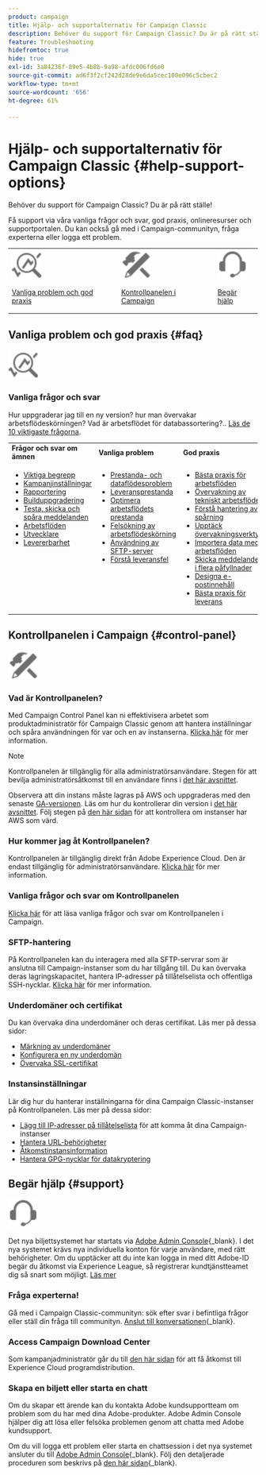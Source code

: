 ```yaml
---
product: campaign
title: Hjälp- och supportalternativ för Campaign Classic
description: Behöver du support för Campaign Classic? Du är på rätt ställe!
feature: Troubleshooting
hidefromtoc: true
hide: true
exl-id: 3a84236f-89e5-4b8b-9a98-afdc006fd6e0
source-git-commit: ad6f3f2cf242d28de9e6da5cec100e096c5cbec2
workflow-type: tm+mt
source-wordcount: '656'
ht-degree: 61%

---
```


# Hjälp- och supportalternativ för Campaign Classic {#help-support-options}

Behöver du support för Campaign Classic? Du är på rätt ställe!

Få support via våra vanliga frågor och svar, god praxis, onlineresurser och supportportalen. Du kan också gå med i Campaign-communityn, fråga experterna eller logga ett problem.

<table>
    <tr>
        <td><img src="platform/using/assets/do-not-localize/icon-faq.svg" width="60px"><p><a href="#faq">Vanliga problem och god praxis</a></p></td>
        <td><img src="platform/using/assets/do-not-localize/icon-control-panel.svg" width="60px"><p><a href="#control-panel">Kontrollpanelen i Campaign</a></p></td>
        <td><img src="platform/using/assets/do-not-localize/icon-support.svg" width="60px"><p><a href="#support">Begär hjälp</a></p></td>
    </tr>
</table>

## Vanliga problem och god praxis {#faq}

<img src="platform/using/assets/do-not-localize/icon-faq.svg" width="60px">

### Vanliga frågor och svar

Hur uppgraderar jag till en ny version? hur man övervakar arbetsflödeskörningen? Vad är arbetsflödet för databassortering?.. [Läs de 10 viktigaste frågorna](platform/using/common-questions.md).

<table>
    <tr><td><strong>Frågor och svar om ämnen</strong></td><td><strong>Vanliga problem</strong></td><td><strong>God praxis</strong></td><td><strong>Instruktioner</strong></td></tr>
    <tr>
    <td valign="top">
        <ul>
        <li><a href="platform/using/faq-key-concepts.md">Viktiga begrepp</a></li>
        <li><a href="platform/using/faq-campaign-config.md">Kampanjinställningar</a></li>
        <li><a href="platform/using/faq-reporting.md">Rapportering</a></li>
        <li><a href="platform/using/faq-build-upgrade.md">Builduppgradering</a></li>
        <li><a href="platform/using/faq-messages.md">Testa, skicka och spåra meddelanden</a></li>
        <li><a href="platform/using/faq-workflows.md">Arbetsflöden</a></li>
        <li><a href="platform/using/faq-developers.md">Utvecklare</a></li>
        <li><a href="delivery/using/monitoring-deliverability.md">Levererbarhet</a></li>
        </ul>
    </td>
    <td valign="top">
        <ul>
        <li><a href="production/using/performance-and-throughput-issues.md">Prestanda- och dataflödesproblem</a></li>
        <li><a href="delivery/using/delivery-performances.md">Leveransprestanda</a></li>
        <li><a href="https://experienceleague.adobe.com/docs/campaign/automation/workflows/introduction/workflow-best-practices.html?lang=sv-SE" target="_blank">Optimera arbetsflödets prestanda</a></li>
        <li><a href="workflow/using/monitoring-workflow-execution.md">Felsökning av arbetsflödeskörning</a></li>
        <li><a href="platform/using/sftp-server-usage.md">Användning av SFTP-server</a></li>
        <li><a href="delivery/using/understanding-delivery-failures.md">Förstå leveransfel</a></li>
        </ul>
    </td>
   <td valign="top">
        <ul>
        <li><a href="https://experienceleague.adobe.com/docs/campaign/automation/workflows/introduction/workflow-best-practices.html?lang=sv-SE" target="_blank">Bästa praxis för arbetsflöden</a></li>
        <li><a href="workflow/using/monitoring-technical-workflows.md">Övervakning av tekniskt arbetsflöde</a></li>
        <li><a href="delivery/using/about-message-tracking.md">Förstå hantering av spårning</a></li>
        <li><a href="production/using/monitoring-guidelines.md">Upptäck övervakningsverktyg</a></li>
        <li><a href="platform/using/import-export-workflows.md">Importera data med arbetsflöden</a></li>
        <li><a href="delivery/using/steps-sending-the-delivery.md">Skicka meddelanden i flera påfyllnader</a></li>
        <li><a href="delivery/using/defining-the-email-content.md">Designa e-postinnehåll</a></li>
        <li><a href="https://experienceleague.adobe.com/docs/campaign/campaign-v8/send/delivery-best-practices.html?lang=sv-SE" target="_blank">Bästa praxis för leverans</a></li>
        </ul>
    </td>
    <td valign="top">
        <ul>
        <li><a href="production/using/build-upgrade.md">Uppgradera till den senaste versionen</a></li>
        <li><a href="platform/using/faq-build-upgrade.md">Vanliga frågor och svar om builduppgradering</a></li>
        <li><a href="delivery/using/about-delivery-monitoring.md">Övervaka en leverans</a></li>
        <li><a href="delivery/using/understanding-quarantine-management.md">Förstå karantänhantering</a></li>
        <li><a href="installation/using/get-started-security-privacy.md">Checklista för säkerhet och sekretess</a></li>
        <li><a href="platform/using/privacy-management.md">Sekretess- och medgivandehantering</a></li>
        <li><a href="platform/using/about-queries-in-campaign.md">Utforma en fråga</a></li>
        <li><a href="workflow/using/querying-recipient-table.md">Exempel på frågor</a></li>
        <li><a href="workflow/using/building-a-workflow.md">Bygg ett arbetsflöde</a></li>
        </ul>
    </td>
    </tr>
</table>

## Kontrollpanelen i Campaign {#control-panel}

<img src="platform/using/assets/do-not-localize/icon-control-panel.svg" width="60px">

### Vad är Kontrollpanelen?

Med Campaign Control Panel kan ni effektivisera arbetet som produktadministratör för Campaign Classic genom att hantera inställningar och spåra användningen för var och en av instanserna.
[Klicka här](https://experienceleague.adobe.com/docs/control-panel/using/discover-control-panel/key-features.html?lang=sv) för mer information.

>[!NOTE]
>
>Kontrollpanelen är tillgänglig för alla administratörsanvändare. Stegen för att bevilja administratörsåtkomst till en användare finns i [det här avsnittet](https://experienceleague.adobe.com/docs/control-panel/using/discover-control-panel/managing-permissions.html?lang=sv#discover-control-panel).
>
>Observera att din instans måste lagras på AWS och uppgraderas med den senaste [GA-versionen](rn/using/rn-overview.md). Läs om hur du kontrollerar din version i [det här avsnittet](platform/using/launching-adobe-campaign.md#getting-your-campaign-version). Följ stegen på [den här sidan](https://experienceleague.adobe.com/docs/control-panel/using/faq.html?lang=sv) för att kontrollera om instanser har AWS som värd.

### Hur kommer jag åt Kontrollpanelen?

Kontrollpanelen är tillgänglig direkt från Adobe Experience Cloud. Den är endast tillgänglig för administratörsanvändare. [Klicka här](https://experienceleague.adobe.com/docs/control-panel/using/discover-control-panel/accessing-control-panel.html?lang=sv) för mer information.

### Vanliga frågor och svar om Kontrollpanelen

[Klicka här](https://experienceleague.adobe.com/docs/control-panel/using/faq.html?lang=sv) för att läsa vanliga frågor och svar om Kontrollpanelen i Campaign.

### SFTP-hantering

På Kontrollpanelen kan du interagera med alla SFTP-servrar som är anslutna till Campaign-instanser som du har tillgång till. Du kan övervaka deras lagringskapacitet, hantera IP-adresser på tillåtelselista och offentliga SSH-nycklar. [Klicka här](https://experienceleague.adobe.com/docs/control-panel/using/sftp-management/about-sftp-management.html?lang=sv-SE) för mer information.

### Underdomäner och certifikat

Du kan övervaka dina underdomäner och deras certifikat. Läs mer på dessa sidor:
* [Märkning av underdomäner](https://experienceleague.adobe.com/docs/control-panel/using/subdomains-and-certificates/subdomains-branding.html?lang=sv)
* [Konfigurera en ny underdomän](https://experienceleague.adobe.com/docs/control-panel/using/subdomains-and-certificates/setting-up-new-subdomain.html?lang=sv)
* [Övervaka SSL-certifikat](https://experienceleague.adobe.com/docs/control-panel/using/subdomains-and-certificates/monitoring-ssl-certificates.html?lang=sv)

### Instansinställningar

Lär dig hur du hanterar inställningarna för dina Campaign Classic-instanser på Kontrollpanelen. Läs mer på dessa sidor:
* [Lägg till IP-adresser på tillåtelselista](https://experienceleague.adobe.com/docs/control-panel/using/instances-settings/ip-allow-listing-instance-access.html?lang=sv-SE) för att komma åt dina Campaign-instanser
* [Hantera URL-behörigheter](https://experienceleague.adobe.com/docs/control-panel/using/instances-settings/url-permissions.html?lang=sv)
* [Åtkomstinstansinformation](https://experienceleague.adobe.com/docs/control-panel/using/instances-settings/instance-details.html?lang=sv-SE)
* [Hantera GPG-nycklar för datakryptering](https://experienceleague.adobe.com/docs/control-panel/using/instances-settings/gpg-keys-management.html?lang=sv)

## Begär hjälp {#support}

<img src="platform/using/assets/do-not-localize/icon-support.svg" width="60px">

Det nya biljettsystemet har startats via [Adobe Admin Console](https://adminconsole.adobe.com/overview){_blank}. I det nya systemet krävs nya individuella konton för varje användare, med rätt behörigheter. Om du upptäcker att du inte kan logga in med ditt Adobe-ID begär du åtkomst via Experience League, så registrerar kundtjänstteamet dig så snart som möjligt. [Läs mer](https://helpx.adobe.com/se/enterprise/using/support-for-experience-cloud.html)

### Fråga experterna!

Gå med i Campaign Classic-communityn: sök efter svar i befintliga frågor eller ställ din fråga till communityn. [Anslut till konversationen](https://experienceleaguecommunities.adobe.com/t5/adobe-campaign-classic/ct-p/adobe-campaign-classic-community){_blank}.

### Access Campaign Download Center

Som kampanjadministratör går du till [den här sidan](https://experience.adobe.com/#/downloads/content/software-distributicampaign.html) för att få åtkomst till Experience Cloud programdistribution.

### Skapa en biljett eller starta en chatt

Om du skapar ett ärende kan du kontakta Adobe kundsupportteam om problem som du har med dina Adobe-produkter. Adobe Admin Console hjälper dig att lösa eller felsöka problemen genom att chatta med Adobe kundsupport.

Om du vill logga ett problem eller starta en chattsession i det nya systemet ansluter du till [Adobe Admin Console](https://adminconsole.adobe.com/overview){_blank}. Följ den detaljerade proceduren som beskrivs på [den här sidan](https://helpx.adobe.com/se/enterprise/using/support-for-experience-cloud.html){_blank}.
